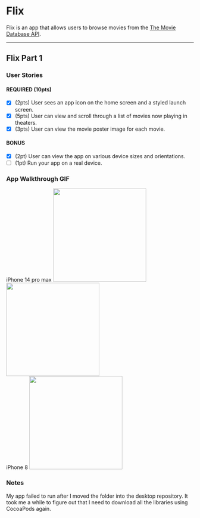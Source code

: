 # Flix

Flix is an app that allows users to browse movies from the [The Movie Database API](http://docs.themoviedb.apiary.io/#).

---

## Flix Part 1

### User Stories

#### REQUIRED (10pts)
- [x] (2pts) User sees an app icon on the home screen and a styled launch screen.
- [x] (5pts) User can view and scroll through a list of movies now playing in theaters.
- [x] (3pts) User can view the movie poster image for each movie.

#### BONUS
- [x] (2pt) User can view the app on various device sizes and orientations.
- [ ] (1pt) Run your app on a real device.

### App Walkthrough GIF

iPhone 14 pro max <img src="https://im4.ezgif.com/tmp/ezgif-4-4d7cd813a6.gif" width=250><br>
<img src="https://im4.ezgif.com/tmp/ezgif-4-4aa852775e.gif" width=250><br>
iPhone 8 <img src="https://im4.ezgif.com/tmp/ezgif-4-950a0736c5.gif" width=250><br>

### Notes
My app failed to run after I moved the folder into the desktop repository. It took me a while to figure out that I need to download all the libraries using CocoaPods again.

